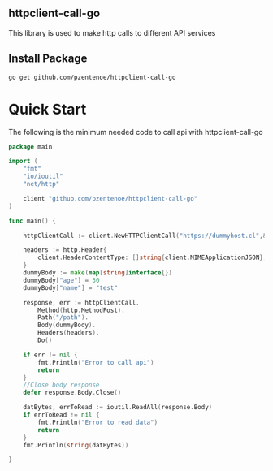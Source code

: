## httpclient-call-go

This library is used to make http calls to different API services

## Install Package

`go get github.com/pzentenoe/httpclient-call-go`

# Quick Start

The following is the minimum needed code to call api with httpclient-call-go

```go
package main

import (
	"fmt"
	"io/ioutil"
	"net/http"

	client "github.com/pzentenoe/httpclient-call-go"
)

func main() {

	httpClientCall := client.NewHTTPClientCall("https://dummyhost.cl",&http.Client{})

	headers := http.Header{
		client.HeaderContentType: []string{client.MIMEApplicationJSON},
	}
	dummyBody := make(map[string]interface{})
	dummyBody["age"] = 30
	dummyBody["name"] = "test"

	response, err := httpClientCall.
		Method(http.MethodPost).
		Path("/path").
		Body(dummyBody).
		Headers(headers).
		Do()

	if err != nil {
		fmt.Println("Error to call api")
		return
	}
	//Close body response 
	defer response.Body.Close()

	datBytes, errToRead := ioutil.ReadAll(response.Body)
	if errToRead != nil {
		fmt.Println("Error to read data")
		return
	}
	fmt.Println(string(datBytes))

}
```